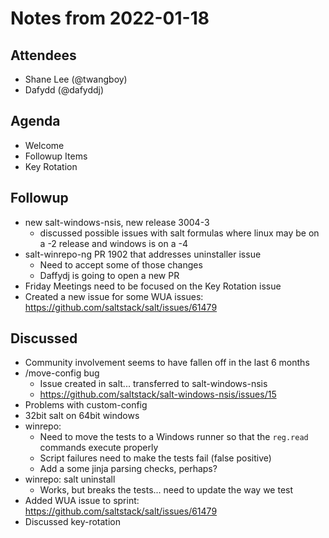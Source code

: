 # Notes from 2022-01-18

## Attendees
- Shane Lee (@twangboy)
- Dafydd (@dafyddj)

## Agenda
- Welcome
- Followup Items
- Key Rotation

## Followup
- new salt-windows-nsis, new release 3004-3
  - discussed possible issues with salt formulas where linux may be on a -2 release and windows is on a -4
- salt-winrepo-ng PR 1902 that addresses uninstaller issue
  - Need to accept some of those changes
  - Daffydj is going to open a new PR
- Friday Meetings need to be focused on the Key Rotation issue
- Created a new issue for some WUA issues: https://github.com/saltstack/salt/issues/61479

## Discussed
- Community involvement seems to have fallen off in the last 6 months
- /move-config bug
  - Issue created in salt... transferred to salt-windows-nsis
  - https://github.com/saltstack/salt-windows-nsis/issues/15
- Problems with custom-config
- 32bit salt on 64bit windows
- winrepo:
  - Need to move the tests to a Windows runner so that the `reg.read` commands execute properly
  - Script failures need to make the tests fail (false positive)
  - Add a some jinja parsing checks, perhaps?
- winrepo: salt uninstall
  - Works, but breaks the tests... need to update the way we test
- Added WUA issue to sprint: https://github.com/saltstack/salt/issues/61479
- Discussed key-rotation
